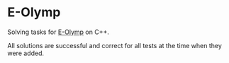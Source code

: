 # E-Olymp
Solving tasks for [E-Olymp](https://www.e-olymp.com) on C++.

All solutions are successful and correct for all tests at the time when they were added.
